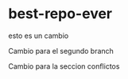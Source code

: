 # best-repo-ever

esto es un cambio


Cambio para el segundo branch


Cambio para la seccion conflictos

